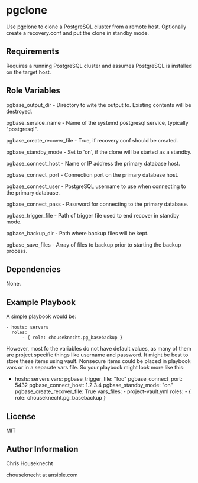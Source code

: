pgclone
=======

Use pgclone to clone a PostgreSQL cluster from a remote host. Optionally create a recovery.conf and 
put the clone in standby mode.


Requirements
------------

Requires a running PostgreSQL cluster and assumes PostgreSQL is installed on the target host.


Role Variables
--------------

pgbase_output_dir - Directory to wite the output to. Existing contents will be destroyed.

pgbase_service_name - Name of the systemd postgresql service, typically "postgresql".

pgbase_create_recover_file - True, if recovery.conf should be created.

pgbase_standby_mode - Set to 'on', if the clone will be started as a standby.

pgbase_connect_host - Name or IP address the primary database host.

pgbase_connect_port - Connection port on the primary database host.

pgbase_connect_user - PostgreSQL username to use when connecting to the primary database. 

pgbase_connect_pass - Password for connecting to the primary database.

pgbase_trigger_file - Path of trigger file used to end recover in standby mode.

pgbase_backup_dir - Path where backup files will be kept. 

pgbase_save_files - Array of files to backup prior to starting the backup process. 


Dependencies
------------

None.


Example Playbook
----------------
A simple playbook would be: 

    - hosts: servers
      roles:
          - { role: chouseknecht.pg_basebackup }

However, most fo the variables do not have default values, as many of them are project specific things like username and password. It might be best to store these items using vault. Nonsecure items could be placed in playbook vars or in a separate vars file. So your playbook might look more like this:

   - hosts: servers
     vars:
         pgbase_trigger_file: "foo" 
         pgbase_connect_port: 5432
         pgbase_connect_host: 1.2.3.4
         pgbase_standby_mode: "on"
         pgbase_create_recover_file: True
     vars_files:
         - project-vault.yml
     roles:
         - { role: chouseknecht.pg_basebackup }

License
-------

MIT

Author Information
------------------

Chris Houseknecht

chouseknecht at ansible.com
